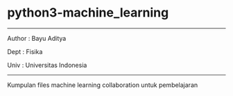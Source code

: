 # python3-machine_learning
_________________________________________________________________
Author : Bayu Aditya

Dept   : Fisika

Univ   : Universitas Indonesia
_________________________________________________________________

Kumpulan files machine learning collaboration untuk pembelajaran
